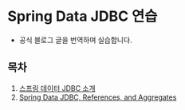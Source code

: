 # Spring Data JDBC 연습
- 공식 블로그 글을 번역하며 실습합니다.

## 목차
1. [스프링 데이터 JDBC 소개](https://github.com/sharpie1330/data_jdbc_practice/wiki/%EC%8A%A4%ED%94%84%EB%A7%81-%EB%8D%B0%EC%9D%B4%ED%84%B0-JDBC-%EC%86%8C%EA%B0%9C)
2. [Spring Data JDBC, References, and Aggregates](https://github.com/sharpie1330/data_jdbc_practice/wiki/Spring-Data-JDBC,-References,-and-Aggregates)